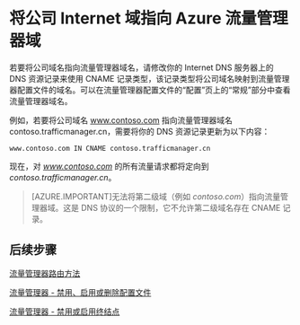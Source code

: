 <properties
   pageTitle="将公司 Internet 域指向流量管理器域 | Microsoft Azure"
   description="本文将帮助你将公司域名指向流量管理器域名。"
   services="traffic-manager"
   documentationCenter=""
   authors="joaoma"
   manager="carmonm"
   editor="tysonn" />
<tags
	ms.service="traffic-manager"
	ms.date="11/12/2015"
	wacn.date="12/31/2015"/>

# 将公司 Internet 域指向 Azure 流量管理器域

若要将公司域名指向流量管理器域名，请修改你的 Internet DNS 服务器上的 DNS 资源记录来使用 CNAME 记录类型，该记录类型将公司域名映射到流量管理器配置文件的域名。可以在流量管理器配置文件的“配置”页上的“常规”部分中查看流量管理器域名。

例如，若要将公司域名 www.contoso.com 指向流量管理器域名 contoso.trafficmanager.cn，需要将你的 DNS 资源记录更新为以下内容：

    www.contoso.com IN CNAME contoso.trafficmanager.cn

现在，对 *www.contoso.com* 的所有流量请求都将定向到 *contoso.trafficmanager.cn*。

>[AZURE.IMPORTANT]无法将第二级域（例如 *contoso.com*）指向流量管理器域。这是 DNS 协议的一个限制，它不允许第二级域名存在 CNAME 记录。

## 后续步骤

[流量管理器路由方法](/documentation/articles/traffic-manager-routing-methods)

[流量管理器 - 禁用、启用或删除配置文件](/documentation/articles/disable-enable-or-delete-a-profile)

[流量管理器 - 禁用或启用终结点](/documentation/articles/disable-or-enable-an-endpoint)

<!---HONumber=Mooncake_1221_2015-->